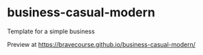 # business-casual-modern

Template for a simple business 

Preview at https://bravecourse.github.io/business-casual-modern/
